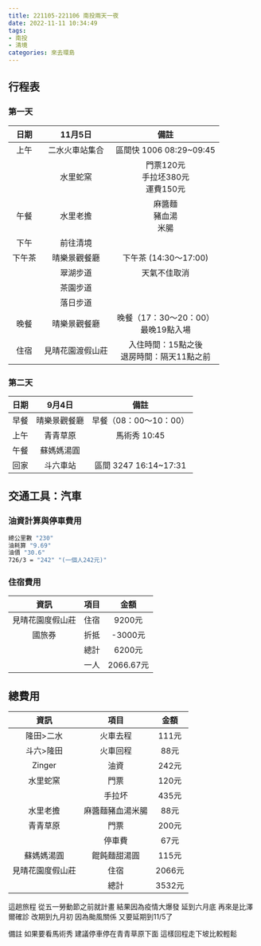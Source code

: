 ```yaml
---
title: 221105-221106 南投兩天一夜
date: 2022-11-11 10:34:49
tags:
- 南投
- 清境
categories: 來去環島
---
```

## 行程表

<!--more-->

### 第一天
|日期|11月5日|備註|
|:-:|:----:|:--:|
|上午|二水火車站集合|區間快 1006 08:29~09:45|
||水里蛇窯|門票120元<br>手拉坯380元<br>運費150元|
|午餐|水里老擔|麻醬麵<br>豬血湯<br>米腸|
|下午|前往清境|
|下午茶| 晴樂景觀餐廳 |下午茶 (14:30～17:00)|
||翠湖步道|天氣不佳取消|
||茶園步道|
||落日步道|
|晚餐|晴樂景觀餐廳 |晚餐（17：30～20：00）<br>最晚19點入場|
|住宿|見晴花園渡假山莊|入住時間：15點之後<br>退房時間：隔天11點之前|

### 第二天 
|日期|9月4日|備註|
|:--:|:---:|:--:|
|早餐|晴樂景觀餐廳|早餐（08：00～10：00）|
|上午|青青草原|馬術秀 10:45|
|午餐|蘇媽媽湯圓|
|回家|斗六車站|區間 3247 16:14~17:31|

## 交通工具：汽車

### 油資計算與停車費用

```bash
總公里數 "230"
油耗算 "9.69"
油價 "30.6"
726/3 = "242" "(一個人242元)"
```

### 住宿費用
|資訊|項目|金額|
|:--:|:--:|:--:|
|見晴花園度假山莊|住宿|9200元|
|國旅券|折抵|-3000元|
||總計|6200元|
||一人|2066.67元|

## 總費用
|資訊|項目|金額|
|:--:|:--:|:--:|
|隆田>二水|火車去程|111元|
|斗六>隆田|火車回程|88元|
|Zinger|油資|242元|
|水里蛇窯|門票|120元|
||手拉坏|435元|
|水里老擔|麻醬麵豬血湯米腸|88元|
|青青草原|門票|200元|
||停車費|67元|
|蘇媽媽湯圓|餛飩麵甜湯圓|115元|
|見晴花園度假山莊|住宿|2066元|
||總計|3532元|

這趟旅程 從五一勞動節之前就計畫 結果因為疫情大爆發 延到六月底 
再來是比澤爾確診 改期到九月初 因為颱風關係 又要延期到11/5了

備註 如果要看馬術秀 建議停車停在青青草原下面 這樣回程走下坡比較輕鬆